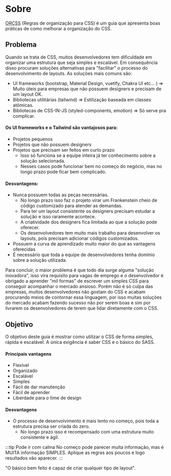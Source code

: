# Sobre
<abbr title="Regras de organização para CSS">ORCSS</abbr> (Regras de organização para CSS) é um guia que apresenta boas práticas de como melhorar a organização do CSS.

## Problema
Quando se trata de CSS, muitos desenvolvedores tem dificuldade em organizar uma estrutura que seja simples e escalável. Em consequência disso procuram soluções alternativas para "facilitar" o processo do desenvolvimento de layouts. As soluções mais comuns são:
* UI frameworks (bootstrap, Material Design, vuetify, Chakra UI etc... ) => Muito úteis para empresas que não possuem designers e precisam de um layout OK.
* Bibliotecas utilitárias (tailwind) => Estilização baseada em classes atômicas.
* Bibliotecas de CSS-IN-JS (styled-components, emotion) => Só serve pra complicar.

#### Os UI frameworks e o Tailwind são vantajosos para:
* Projetos pequenos
* Projetos que não possuem designers
* Projetos que precisam ser feitos em curto prazo
  * Isso só funciona se a equipe inteira já ter conhecimento sobre a solução selecionada.
  * Nesses casos pode funcionar bem no começo do negócio, mas no longo prazo pode ficar bem complicado.
  
#### Desvantagens:
* Nunca possuem todas as peças necessárias. 
  * No longo prazo isso faz o projeto virar um Frankenstein cheio de código customizado para atender as demandas.
  * Para ter um layout consistente os designers precisam estudar a solução e isso raramente acontece. 
  * A criatividade dos designers fica limitada ao que a solução pode oferecer.
  * Os desenvolvedores tem muito mais trabalho para desenvolver os layouts, pois precisam adicionar códigos customizados.
* Possuem a curva de aprendizado muito maior do que as vantagens oferecidas
* É necessário que toda a equipe de desenvolvedores tenha domínio sobre a solução utilizada.

Para concluir, o maior problema é que todo dia surge alguma "solução inovadora", isso vira requisito para vagas de emprego e o desenvolvedor é obrigado a aprender "mil formas" de escrever um simples CSS para conseguir acompanhar o mercado ansioso. Porém não é só culpa das empresas, muitos desenvolvedores não gostam do CSS e acabam procurando meios de contornar essa linguagem, por isso muitas soluções do mercado acabam fazendo sucesso não por serem boas e sim por livrarem os desenvolvedores de terem que lidar diretamente com o CSS.

## Objetivo
O objetivo deste guia é mostrar como utilizar o CSS de forma simples, rápida e escalável. A única exigência é saber CSS e o básico do SASS.  

#### Principais vantagens
* Flexível
* Organizado
* Escalável
* Simples
* Fácil de dar manutenção
* Fácil de aprender
* Liberdade para o time de design

#### Desvantagens
* O processo de desenvolvimento é mais lento no começo, pois toda a estrutura precisa ser criada do zero. 
  * No longo prazo isso é recompensado com uma estrutura muito consistente e ágil.

:::tip Pode ir com calma
No começo pode parecer muita informação, mas é MUITA informação SIMPLES. Aplique as regras aos poucos e logo resultados vão aparecer.
:::

"O básico bem feito é capaz de criar qualquer tipo de layout". 